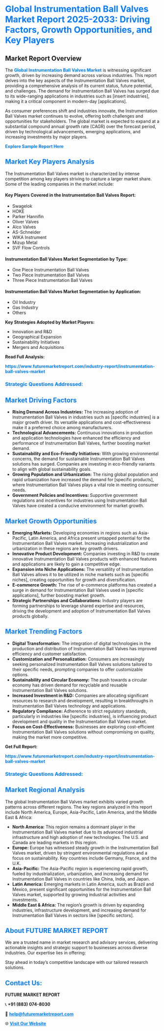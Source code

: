 <h1 style="color: #007BFF;">Global Instrumentation Ball Valves Market Report 2025-2033: Driving Factors, Growth Opportunities, and Key Players</h1>

<section id="overview">
<h2>Market Report Overview</h2>
<p>The <a href="https://www.futuremarketreport.com/industry-report/instrumentation-ball-valves-market" style="color: #007BFF; text-decoration: none;"><strong>Global Instrumentation Ball Valves Market</strong></a> is witnessing significant growth, driven by increasing demand across various industries. This report delves into the key aspects of the Instrumentation Ball Valves market, providing a comprehensive analysis of its current status, future potential, and challenges. The demand for Instrumentation Ball Valves has surged due to its wide-ranging applications in industries such as [insert industries], making it a critical component in modern-day [applications].</p>
<p>As consumer preferences shift and industries innovate, the Instrumentation Ball Valves market continues to evolve, offering both challenges and opportunities for stakeholders. The global market is expected to expand at a substantial compound annual growth rate (CAGR) over the forecast period, driven by technological advancements, emerging applications, and increasing investments by major players.</p>
</section>

<section id="overview">
<p><a href="https://www.futuremarketreport.com/request-sample/reportId=92451" style="color: #007BFF; text-decoration: none;"><strong>Explore Sample Report Here</strong></a></p>
</section>

<section id="key-players">
<h2 style="color: #007BFF;">Market Key Players Analysis</h2>
<p>The Instrumentation Ball Valves market is characterized by intense competition among key players striving to capture a larger market share. Some of the leading companies in the market include:</p>
<h4>Key Players Covered in the Instrumentation Ball Valves Report:</h4>
<ul><li>Swagelok</li><li>HOKE</li><li>Parker Hannifin</li><li>Oliver Valves</li><li>Alco Valves</li><li>AS-Schneider</li><li>WIKA Instrument</li><li>Mizup Metal</li><li>SVF Flow Controls</li></ul>
<h4>Instrumentation Ball Valves Market Segmentation by Type:</h4>
<ul><li>One Piece Instrumentation Ball Valves</li><li>Two Piece Instrumentation Ball Valves</li><li>Three Piece Instrumentation Ball Valves</li></ul>

<h4>Instrumentation Ball Valves Market Segmentation by Application:</h4>
<ul><li>Oil Industry</li><li>Gas Industry</li><li>Others</li></ul>
<p><strong>Key Strategies Adopted by Market Players:</strong></p>
<ul>
<li>Innovation and R&D</li>
<li>Geographical Expansion</li>
<li>Sustainability Initiatives</li>
<li>Mergers and Acquisitions</li>
</ul>
</section>

<section>
<p><strong>Read Full Analysis: </strong></p><a href="https://www.futuremarketreport.com/industry-report/instrumentation-ball-valves-market" style="color: #007BFF; text-decoration: none;"><strong>https://www.futuremarketreport.com/industry-report/instrumentation-ball-valves-market</strong></a>
<h3 style="color: #007BFF;">Strategic Questions Addressed:</h3>
</section>

<section id="driving-factors">
<h2 style="color: #007BFF;">Market Driving Factors</h2>
<ul>
<li><strong>Rising Demand Across Industries:</strong> The increasing adoption of Instrumentation Ball Valves in industries such as [specific industries] is a major growth driver. Its versatile applications and cost-effectiveness make it a preferred choice among manufacturers.</li>
<li><strong>Technological Advancements:</strong> Continuous innovations in production and application technologies have enhanced the efficiency and performance of Instrumentation Ball Valves, further boosting market demand.</li>
<li><strong>Sustainability and Eco-Friendly Initiatives:</strong> With growing environmental concerns, the demand for sustainable Instrumentation Ball Valves solutions has surged. Companies are investing in eco-friendly variants to align with global sustainability goals.</li>
<li><strong>Growing Population and Urbanization:</strong> The rising global population and rapid urbanization have increased the demand for [specific products], where Instrumentation Ball Valves plays a vital role in meeting consumer needs.</li>
<li><strong>Government Policies and Incentives:</strong> Supportive government regulations and incentives for industries using Instrumentation Ball Valves have created a conducive environment for market growth.</li>
</ul>
</section>

<section id="growth-opportunities">
<h2 style="color: #007BFF;">Market Growth Opportunities</h2>
<ul>
<li><strong>Emerging Markets:</strong> Developing economies in regions such as Asia-Pacific, Latin America, and Africa present untapped potential for the Instrumentation Ball Valves market. Increasing industrialization and urbanization in these regions are key growth drivers.</li>
<li><strong>Innovative Product Development:</strong> Companies investing in R&D to create innovative Instrumentation Ball Valves products with enhanced features and applications are likely to gain a competitive edge.</li>
<li><strong>Expansion into Niche Applications:</strong> The versatility of Instrumentation Ball Valves allows it to be utilized in niche markets such as [specific niches], creating opportunities for growth and diversification.</li>
<li><strong>E-commerce Growth:</strong> The rise of e-commerce platforms has created a surge in demand for Instrumentation Ball Valves used in [specific applications], further boosting market growth.</li>
<li><strong>Strategic Partnerships and Collaborations:</strong> Industry players are forming partnerships to leverage shared expertise and resources, driving the development and adoption of Instrumentation Ball Valves products globally.</li>
</ul>
</section>

<section id="trending-factors">
<h2 style="color: #007BFF;">Market Trending Factors</h2>
<ul>
<li><strong>Digital Transformation:</strong> The integration of digital technologies in the production and distribution of Instrumentation Ball Valves has improved efficiency and customer satisfaction.</li>
<li><strong>Customization and Personalization:</strong> Consumers are increasingly seeking personalized Instrumentation Ball Valves solutions tailored to their specific needs, prompting companies to offer customizable options.</li>
<li><strong>Sustainability and Circular Economy:</strong> The push towards a circular economy has driven demand for recyclable and reusable Instrumentation Ball Valves solutions.</li>
<li><strong>Increased Investment in R&D:</strong> Companies are allocating significant resources to research and development, resulting in breakthroughs in Instrumentation Ball Valves technology and applications.</li>
<li><strong>Regulatory Compliance:</strong> Adherence to strict regulatory standards, particularly in industries like [specific industries], is influencing product development and quality in the Instrumentation Ball Valves market.</li>
<li><strong>Focus on Cost-Effectiveness:</strong> Businesses are exploring cost-efficient Instrumentation Ball Valves solutions without compromising on quality, making the market more competitive.</li>
</ul>
</section>

<section>
<p><strong>Get Full Report: </strong></p><a href="https://www.futuremarketreport.com/industry-report/instrumentation-ball-valves-market" style="color: #007BFF; text-decoration: none;"><strong>https://www.futuremarketreport.com/industry-report/instrumentation-ball-valves-market</strong></a>
<h3 style="color: #007BFF;">Strategic Questions Addressed:</h3>
</section>


<section id="regional-analysis">
<h2 style="color: #007BFF;">Market Regional Analysis</h2>
<p>The global Instrumentation Ball Valves market exhibits varied growth patterns across different regions. The key regions analyzed in this report include North America, Europe, Asia-Pacific, Latin America, and the Middle East & Africa:</p>
<ul>
<li><strong>North America:</strong> This region remains a dominant player in the Instrumentation Ball Valves market due to its advanced industrial infrastructure and high adoption of new technologies. The U.S. and Canada are leading markets in this region.</li>
<li><strong>Europe:</strong> Europe has witnessed steady growth in the Instrumentation Ball Valves market, driven by stringent environmental regulations and a focus on sustainability. Key countries include Germany, France, and the U.K.</li>
<li><strong>Asia-Pacific:</strong> The Asia-Pacific region is experiencing rapid growth, fueled by industrialization, urbanization, and increasing demand for Instrumentation Ball Valves in countries like China, India, and Japan.</li>
<li><strong>Latin America:</strong> Emerging markets in Latin America, such as Brazil and Mexico, present significant opportunities for the Instrumentation Ball Valves market, supported by growing industrial activities and investments.</li>
<li><strong>Middle East & Africa:</strong> The region’s growth is driven by expanding industries, infrastructure development, and increasing demand for Instrumentation Ball Valves in sectors like [specific sectors].</li>
</ul>
</section>

<footer>
<h2 style="color: #007BFF;">About FUTURE MARKET REPORT</h2>
<p>We are a trusted name in market research and advisory services, delivering actionable insights and strategic support to businesses across diverse industries. Our expertise lies in offering:</p>

<p>Stay ahead in today’s competitive landscape with our tailored research solutions.</p>

<h2 style="color: #007BFF;">Contact Us:</h2>
<p><strong>FUTURE MARKET REPORT</strong></p>
<p>📞 <strong>+91 (883) 074-8030</strong></p>
<p>📧 <strong><a href="mailto:help@futuremarketreport.com" style="color: #007BFF;">help@futuremarketreport.com</a></strong></p>
<p>🌐 <strong><a href="https://www.futuremarketreport.com/" style="color: #007BFF;">Visit Our Website</a></strong></p>
</footer>